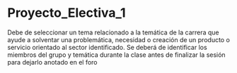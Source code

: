 # Proyecto_Electiva_1
Debe de seleccionar un tema relacionado a la temática de la carrera que ayude a  solventar una problemática, necesidad o creación de un producto o servicio orientado al  sector identificado. Se deberá de identificar los miembros del grupo y temática durante la  clase antes de finalizar la sesión para dejarlo anotado en el foro
